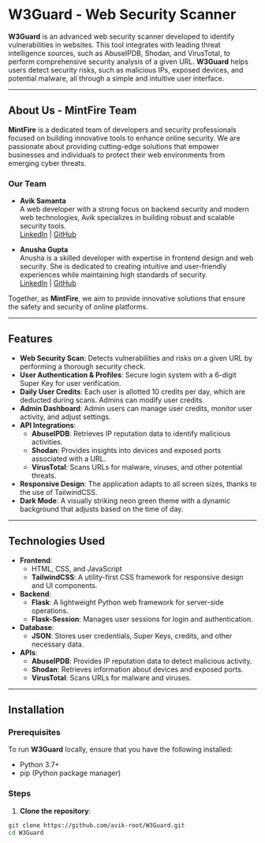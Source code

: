 # W3Guard - Web Security Scanner


**W3Guard** is an advanced web security scanner developed to identify vulnerabilities in websites. This tool integrates with leading threat intelligence sources, such as AbuseIPDB, Shodan, and VirusTotal, to perform comprehensive security analysis of a given URL. **W3Guard** helps users detect security risks, such as malicious IPs, exposed devices, and potential malware, all through a simple and intuitive user interface.

---

## About Us - MintFire Team

**MintFire** is a dedicated team of developers and security professionals focused on building innovative tools to enhance online security. We are passionate about providing cutting-edge solutions that empower businesses and individuals to protect their web environments from emerging cyber threats.

### Our Team

- **Avik Samanta**  
  A web developer with a strong focus on backend security and modern web technologies, Avik specializes in building robust and scalable security tools.  
  [LinkedIn](https://www.linkedin.com/in/avik-samanta) | [GitHub](https://github.com/avik-root)

- **Anusha Gupta**  
  Anusha is a skilled developer with expertise in frontend design and web security. She is dedicated to creating intuitive and user-friendly experiences while maintaining high standards of security.  
  [LinkedIn](https://www.linkedin.com/in/anusha-gupta-735826284/) | [GitHub](https://github.com/anushagupta11)

Together, as **MintFire**, we aim to provide innovative solutions that ensure the safety and security of online platforms.

---

## Features

- **Web Security Scan**: Detects vulnerabilities and risks on a given URL by performing a thorough security check.
- **User Authentication & Profiles**: Secure login system with a 6-digit Super Key for user verification.
- **Daily User Credits**: Each user is allotted 10 credits per day, which are deducted during scans. Admins can modify user credits.
- **Admin Dashboard**: Admin users can manage user credits, monitor user activity, and adjust settings.
- **API Integrations**:
  - **AbuseIPDB**: Retrieves IP reputation data to identify malicious activities.
  - **Shodan**: Provides insights into devices and exposed ports associated with a URL.
  - **VirusTotal**: Scans URLs for malware, viruses, and other potential threats.
- **Responsive Design**: The application adapts to all screen sizes, thanks to the use of TailwindCSS.
- **Dark Mode**: A visually striking neon green theme with a dynamic background that adjusts based on the time of day.

---

## Technologies Used

- **Frontend**:
  - HTML, CSS, and JavaScript
  - **TailwindCSS**: A utility-first CSS framework for responsive design and UI components.
- **Backend**:
  - **Flask**: A lightweight Python web framework for server-side operations.
  - **Flask-Session**: Manages user sessions for login and authentication.
- **Database**:
  - **JSON**: Stores user credentials, Super Keys, credits, and other necessary data.
- **APIs**:
  - **AbuseIPDB**: Provides IP reputation data to detect malicious activity.
  - **Shodan**: Retrieves information about devices and exposed ports.
  - **VirusTotal**: Scans URLs for malware and viruses.

---

## Installation

### Prerequisites

To run **W3Guard** locally, ensure that you have the following installed:

- Python 3.7+
- pip (Python package manager)

### Steps

1. **Clone the repository**:

```bash
git clone https://github.com/avik-root/W3Guard.git
cd W3Guard
